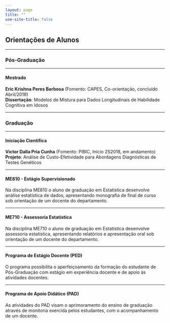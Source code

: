 ```yaml
---
layout: page
title: ""
use-site-title: false
---
```


## <i class="fa fa-users"></i> Orientações de Alunos

----

### Pós-Graduação

----

#### Mestrado

**Eric Krishna Peres Barbosa** (Fomento: CAPES, Co-orientação, concluído Abril/2018) <br />
**Dissertação**: Modelos de Mistura para Dados Longitudinais de Habilidade Cognitiva em Idosos

----

### Graduação

----

#### Iniciação Científica

**Victor Dalla Pria Cunha** (Fomento: PIBIC, Início 2S2018, em andamento) <br />
**Projeto**: Análise de Custo-Efetividade para Abordagens Diagnósticas de Testes Genéticos

----

#### ME810 - Estágio Supervisionado
Na disciplina ME810 o aluno de graduação em Estatística desenvolve análise estatística de dados, apresentando monografia de final de curso sob orientação de um docente do departamento.

----

#### ME710 - Assessoria Estatística
Na disciplina ME710 o aluno de graduação em Estatística desenvolve assessoria estatística, apresentando relatórios e apresentação oral sob orientação de um docente do departamento.

----

#### Programa de Estágio Docente (PED)
O programa possibilita o aperfeiçoamento da formação do estudante de Pós-Graduação com estágio em experiência docente e de apoio às atividades docentes.

----

#### Programa de Apoio Didático (PAD)
As atividades do PAD visam o aprimoramento do ensino de graduação através de monitoria exercida pelos estudantes, com o acompanhamento de um docente.
